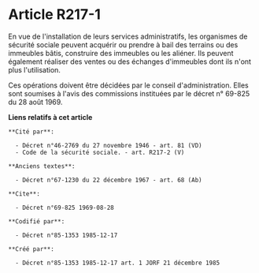 # Article R217-1

En vue de l'installation de leurs services administratifs, les organismes de sécurité sociale peuvent acquérir ou prendre à
bail des terrains ou des immeubles bâtis, construire des immeubles ou les aliéner. Ils peuvent également réaliser des ventes
ou des échanges d'immeubles dont ils n'ont plus l'utilisation. 

Ces opérations doivent être décidées par le conseil d'administration. Elles sont soumises à l'avis des commissions instituées
par le décret n° 69-825 du 28 août 1969.

**Liens relatifs à cet article**

	**Cité par**:

	  - Décret n°46-2769 du 27 novembre 1946 - art. 81 (VD)
	  - Code de la sécurité sociale. - art. R217-2 (V)

	**Anciens textes**:

	  - Décret n°67-1230 du 22 décembre 1967 - art. 68 (Ab)

	**Cite**:

	  - Décret n°69-825 1969-08-28

	**Codifié par**:

	  - Décret n°85-1353 1985-12-17

	**Créé par**:

	  - Décret n°85-1353 1985-12-17 art. 1 JORF 21 décembre 1985
